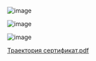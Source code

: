 ![image](https://github.com/b6e6b6r6a/6_Semestr-/assets/113089548/287bb4ec-0814-4011-a41b-431cb913469f)

![image](https://github.com/b6e6b6r6a/6_Semestr-/assets/113089548/d1a89fbe-d1ee-496f-8b59-1c8ff10e40b9)

![image](https://github.com/b6e6b6r6a/6_Semestr-/assets/113089548/bd839f7d-6c2d-462a-8f90-21a20066a3d6)

[Траектория сертификат.pdf](https://github.com/b6e6b6r6a/6_Semestr-/files/13976161/default.pdf)
